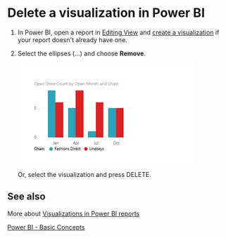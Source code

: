﻿<properties
   pageTitle="Delete a visualization in Power BI"
   description="Delete a visualization in Power BI"
   services="powerbi"
   documentationCenter=""
   authors="mihart"
   manager="mblythe"
   backup=""
   editor=""
   tags=""
   qualityFocus="no"
   qualityDate=""/>

<tags
   ms.service="powerbi"
   ms.devlang="NA"
   ms.topic="article"
   ms.tgt_pltfrm="NA"
   ms.workload="powerbi"
   ms.date="02/22/2016"
   ms.author="mihart"/>
# Delete a visualization in Power BI

1.  In Power BI, open a report in [Editing View](powerbi-service-go-from-reading-view-to-editing-view.md) and [create a visualization](powerbi-service-add-visualizations-to-a-report-i.md) if your report doesn't already have one. 

2.  Select the ellipses (...) and choose **Remove**.

    ![](media/powerbi-service-delete-a-visualization/deleteVizNew.gif)

    Or, select the visualization and press DELETE.

## See also

More about [Visualizations in Power BI reports](powerbi-service-visualizations-for-reports.md)

[Power BI - Basic Concepts](powerbi-service-basic-concepts.md)
